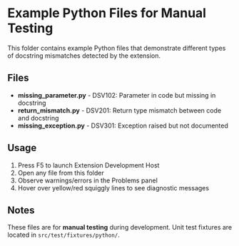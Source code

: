 # Example Python Files for Manual Testing

This folder contains example Python files that demonstrate different types of
docstring mismatches detected by the extension.

## Files

- **missing_parameter.py** - DSV102: Parameter in code but missing in docstring
- **return_mismatch.py** - DSV201: Return type mismatch between code and docstring
- **missing_exception.py** - DSV301: Exception raised but not documented

## Usage

1. Press F5 to launch Extension Development Host
2. Open any file from this folder
3. Observe warnings/errors in the Problems panel
4. Hover over yellow/red squiggly lines to see diagnostic messages

## Notes

These files are for **manual testing** during development.
Unit test fixtures are located in `src/test/fixtures/python/`.

